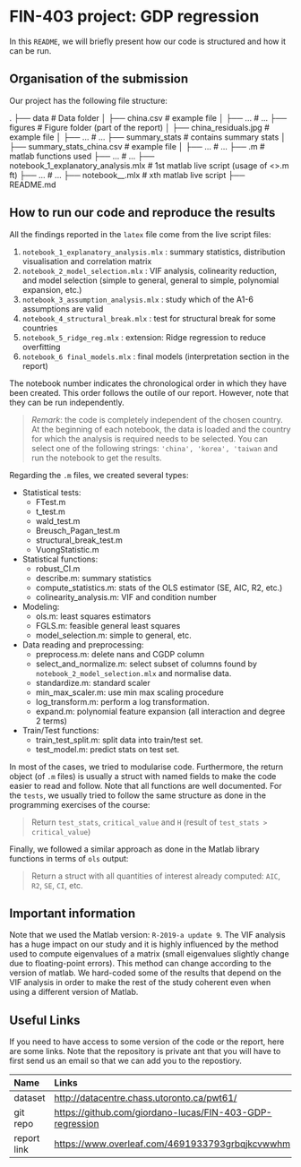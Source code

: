 # FIN-403 project: GDP regression
 
In this `README`, we will briefly present how our code is structured and how it can be run.
 
## Organisation of the submission
 
Our project has the following file structure:

.
├── data                                      # Data folder
│ ├── china.csv                               # example file 
│ ├── ...                                     # ...
├── figures                                   # Figure folder (part of the report)
│ ├── china_residuals.jpg                     # example file 
│ ├── ...                                     # ...
├── summary_stats                             # contains summary stats
│ ├── summary_stats_china.csv                 # example file 
│ ├── ...                                     # ...
├── <name>.m                                  # matlab functions used
├── ...                                       # ...
├── notebook_1_explanatory_analysis.mlx       # 1st matlab live script (usage of <>.m ft)
├── ...                                       # ...
├── notebook_<x>_<description>.mlx            # xth matlab live script
├── README.md


## How to run our code and reproduce the results
 
All the findings reported in the `latex` file come from the live script files:
 
1. `notebook_1_explanatory_analysis.mlx` : summary statistics, distribution visualisation and correlation matrix
2. `notebook_2_model_selection.mlx`   : VIF analysis, colinearity reduction, and model selection (simple to general, general to simple, polynomial expansion, etc.)
3. `notebook_3_assumption_analysis.mlx` : study which of the A1-6 assumptions are valid 
4. `notebook_4_structural_break.mlx`   : test for structural break for some countries
5. `notebook_5_ridge_reg.mlx`      : extension: Ridge regression to reduce overfitting
6. `notebook_6 final_models.mlx`     : final models (interpretation section in the report)
 
The notebook number indicates the chronological order in which they have been created. This order follows the outile of our report.
However, note that they can be run independently.
 
> *Remark*: the code is completely independent of the chosen country. At the beginning of each notebook, the data is loaded and the country for which the analysis is required needs to be selected. You can select one of the following strings: ```'china', 'korea', 'taiwan``` 
and run the notebook to get the results.
 
Regarding the ```.m``` files, we created several types:
 
* Statistical tests:
  * FTest.m
  * t_test.m
  * wald_test.m
  * Breusch_Pagan_test.m
  * structural_break_test.m
  * VuongStatistic.m
* Statistical functions:
  * robust_CI.m
  * describe.m: summary statistics
  * compute_statistics.m: stats of the OLS estimator (SE, AIC, R2, etc.)
  * colinearity_analysis.m: VIF and condition number
* Modeling:
  * ols.m: least squares estimators
  * FGLS.m: feasible general least squares
  * model_selection.m: simple to general, etc.
* Data reading and preprocessing:
  * preprocess.m: delete nans and CGDP column
  * select_and_normalize.m: select subset of columns found by `notebook_2_model_selection.mlx` and normalise data.
  * standardize.m: standard scaler
  * min_max_scaler.m: use min max scaling procedure
  * log_transform.m: perform a log transformation.
  * expand.m: polynomial feature expansion (all interaction and degree 2 terms)
* Train/Test functions: 
  * train_test_split.m: split data into train/test set.
  * test_model.m: predict stats on test set.
 
In most of the cases, we tried to modularise code. Furthermore, the return object (of ```.m``` files) is usually a struct with named fields to make the code easier to read and follow.
Note that all functions are well documented. For the `tests`, we usually tried to follow the same structure as done in the programming exercises of the course:
> Return `test_stats`, `critical_value` and `H` (result of `test_stats > critical_value`)
 
Finally, we followed a similar approach as done in the Matlab library functions in terms of `ols` output:
 
> Return a struct with all quantities of interest already computed: `AIC`, `R2`, `SE`, `CI`, etc.
 
## Important information
 
Note that we used the Matlab version: `R-2019-a update 9`.
The VIF analysis has a huge impact on our study and it is highly influenced by the method used to compute eigenvalues of a matrix (small eigenvalues slightly change due to floating-point errors). This method can change according to the version of matlab. 
We hard-coded some of the results that depend on the VIF analysis in order to make the rest of the study coherent even when using a different version of Matlab.
 
## Useful Links 
 
If you need to have access to some version of the code or the report, here are some links. Note that the repository is private ant that you will have to first send us an email so that we can add you to the repostiory.
 
|Name    |Links                             |
|:-----------|:-------------------------------------------------------------|
|dataset   | http://datacentre.chass.utoronto.ca/pwt61/         |
|git repo  | https://github.com/giordano-lucas/FIN-403-GDP-regression  |
|report link | https://www.overleaf.com/4691933793grbqjkcvwwhm       |
 
 
 
